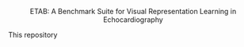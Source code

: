 <p align="center">
    ETAB: A Benchmark Suite for Visual Representation Learning in Echocardiography
</p>

This repository 


